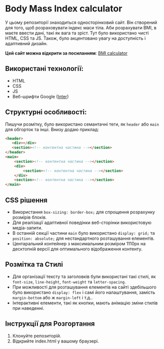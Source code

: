 # Body Mass Index calculator

У цьому репозиторії знаходиться односторінковий сайт. Він створений для того, щоб розраховувати індекс маси тіла. Аби розрахувати BMI, в маєте ввести дані, такі як вага та зріст. Тут було використано чисті HTML, CSS та JS. Також, було акцентовано увагу на доступність і адаптивний дизайн.

**Цей сайт можна відкрити за посиланням**: [BMI calculator](https://maryana-kaduk.github.io/bmi_calculator/)

## Використані технології: 

- HTML
- CSS
- JS
- Веб-шрифти Google ([Inter](https://fonts.google.com/specimen/Inter))

## Структурні особливості: 

Пишучи розмітку, було використано семантачні теги, як `header` або `main` для обгорток та інші. Внизу додаю приклад:

```html
<header>
   <div></div>
   <section><!-- контентна частина --></section>
</header>
<main>
    <section><!-- контентна частина --></section>
    <div>
        <section><!-- контентна частина --></section>
    </div>
    <section><!-- контентна частина --></section>
</main>
```

## CSS рішення

- Використання `box-sizing: border-box;` для спрощення розрахунку розмірів блоків.
- Для реалізації адаптивної поведінки веб-сторінки використовую медіа-запити.
- В останній секції частини `main` було використано `display: grid;` та `position: absolute;` для нестандартного розташування елементів. 
- Центаральний контейнер з максимальним розміром 1110px на десктопній версії для оптимального відображення контенту. 

## Розмітка та Стилі 

- Для організації тексту та заголовків були використані такі стилі, як `font-size`, `line-height`, `font-weight` та `letter-spacing`.
- При можливості для розташування елементів на сайті здебільшого було використано `display: flex` і самі його налаштування, замість `margin-bottom` або ж `margin-left` і т.д..
- Інтерактивні елементи, такі як кнопки, мають анімацію зміни стилів при наведенні.

## Інструкції для Розгортання

1. Клонуйте репозиторій.
2. Відкрийте index.html у вашому браузері.
